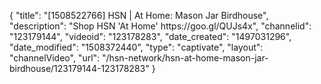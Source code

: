 {
    "title": "[1508522766] HSN | At Home: Mason Jar Birdhouse",
    "description": "Shop HSN 'At Home' https:\/\/goo.gl\/QUJs4x",
    "channelid": "123179144",
    "videoid": "123178283",
    "date_created": "1497031296",
    "date_modified": "1508372440",
    "type": "captivate",
    "layout": "channelVideo",
    "url": "\/hsn-network\/hsn-at-home-mason-jar-birdhouse\/123179144-123178283"
}